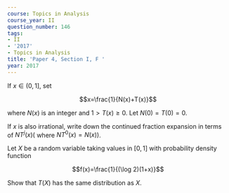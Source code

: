```yaml
---
course: Topics in Analysis
course_year: II
question_number: 146
tags:
- II
- '2017'
- Topics in Analysis
title: 'Paper 4, Section I, F '
year: 2017
---
```




If $x \in(0,1]$, set

$$x=\frac{1}{N(x)+T(x)}$$

where $N(x)$ is an integer and $1>T(x) \geqslant 0$. Let $N(0)=T(0)=0$.

If $x$ is also irrational, write down the continued fraction expansion in terms of $N T^{j}(x)\left(\right.$ where $\left.N T^{0}(x)=N(x)\right)$.

Let $X$ be a random variable taking values in $[0,1]$ with probability density function

$$f(x)=\frac{1}{(\log 2)(1+x)}$$

Show that $T(X)$ has the same distribution as $X$.